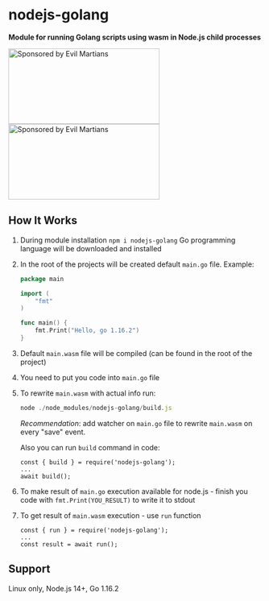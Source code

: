 # nodejs-golang

<b>Module for running Golang scripts using wasm in Node.js child processes</b>

<a href="https://nodejs.org">
    <img src="https://upload.wikimedia.org/wikipedia/commons/thumb/d/d9/Node.js_logo.svg/590px-Node.js_logo.svg.png"
    alt="Sponsored by Evil Martians" width="300" height="150">
</a>

<a href="https://golang.org">
    <img src="https://golang.org/lib/godoc/images/go-logo-blue.svg"
    alt="Sponsored by Evil Martians" width="300" height="150">
</a>

## How It Works

1. During module installation `npm i nodejs-golang` Go programming language will be downloaded and installed
2. In the root of the projects will be created default `main.go` file.
   Example:

   ```main.go
   package main

   import (
       "fmt"
   )

   func main() {
       fmt.Print("Hello, go 1.16.2")
   }
   ```

3. Default `main.wasm` file will be compiled (can be found in the root of the project)
4. You need to put you code into `main.go` file
5. To rewrite `main.wasm` with actual info run:

   ```build.js
   node ./node_modules/nodejs-golang/build.js
   ```

   _Recommendation_: add watcher on `main.go` file to rewrite `main.wasm` on every "save" event.

   Also you can run `build` command in code:

   ```build
   const { build } = require('nodejs-golang');
   ...
   await build();
   ```

6. To make result of `main.go` execution available for node.js - finish you code with `fmt.Print(YOU_RESULT)` to write it to stdout
7. To get result of `main.wasm` execution - use `run` function

   ```run
   const { run } = require('nodejs-golang');
   ...
   const result = await run();
   ```

## Support

Linux only, Node.js 14+, Go 1.16.2
